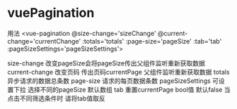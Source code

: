 # vuePagination
用法 <vue-pagination @size-change='sizeChange' @current-change='currentChange' :totals='totals' :page-size='pageSize' :tab='tab' :pageSizeSettings='pageSizeSettings'></vue-pagination>

size-change 改变pageSize会将pageSize传出父组件监听重新获取数据
current-change 改变页码 传出页码currentPage 父组件监听重新获取数据
totals 异步请求的数据总条数
page-size 请求的每页数据条数
pageSizeSettings 可设置下拉 选择不同的pageSize 默认数组
tab 重置currentPage bool值 默认false 当点击不同筛选条件时 请将tab值取反

